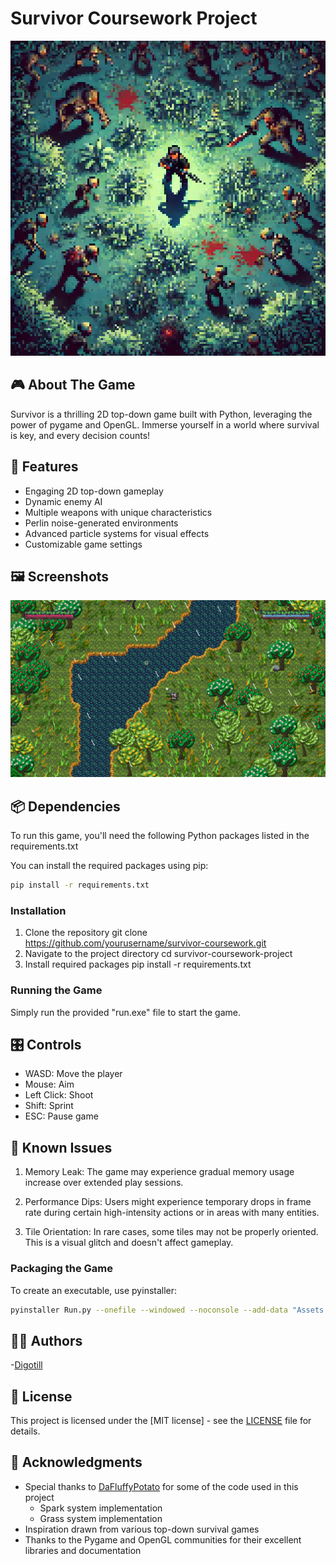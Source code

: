 # Survivor Coursework Project

![Game Cover](Assets/UI/cover2.png)

## 🎮 About The Game

Survivor is a thrilling 2D top-down game built with Python, leveraging the power of pygame and OpenGL. Immerse yourself in a world where survival is key, and every decision counts!

## 🚀 Features

- Engaging 2D top-down gameplay
- Dynamic enemy AI
- Multiple weapons with unique characteristics
- Perlin noise-generated environments
- Advanced particle systems for visual effects
- Customizable game settings

## 🖼 Screenshots

![Gameplay Screenshot](Assets/UI/screenshot.png)

## 📦 Dependencies

To run this game, you'll need the following Python packages listed in the requirements.txt

You can install the required packages using pip:

```bash
pip install -r requirements.txt
```

### Installation

1. Clone the repository
   git clone https://github.com/yourusername/survivor-coursework.git
2. Navigate to the project directory
   cd survivor-coursework-project
3. Install required packages
   pip install -r requirements.txt

### Running the Game

Simply run the provided "run.exe" file to start the game.

## 🎛 Controls

- WASD: Move the player
- Mouse: Aim
- Left Click: Shoot
- Shift: Sprint
- ESC: Pause game

## 🐛 Known Issues

1. Memory Leak: The game may experience gradual memory usage increase over extended play sessions.

2. Performance Dips: Users might experience temporary drops in frame rate during certain high-intensity actions or in areas with many entities.

3. Tile Orientation: In rare cases, some tiles may not be properly oriented. This is a visual glitch and doesn't affect gameplay.

### Packaging the Game

To create an executable, use pyinstaller:

```bash
pyinstaller Run.py --onefile --windowed --noconsole --add-data "Assets:Assets" --add-data "Code:Code"
```

## 👨‍💻 Authors

 -[Digotill](https://github.com/digotill)

## 📄 License

This project is licensed under the [MIT license] - see the [LICENSE](LICENSE.md) file for details.

## 🙏 Acknowledgments

- Special thanks to [DaFluffyPotato](https://github.com/DaFluffyPotato) for some of the code used in this project
  - Spark system implementation
  - Grass system implementation
- Inspiration drawn from various top-down survival games
- Thanks to the Pygame and OpenGL communities for their excellent libraries and documentation